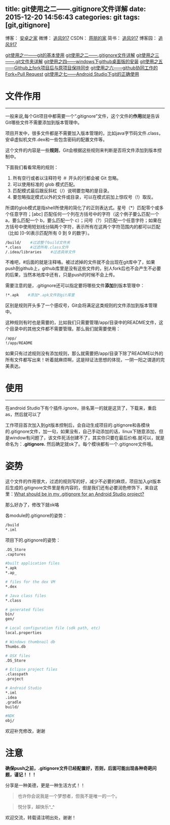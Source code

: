 title: git使用之二——.gitignore文件详解
date: 2015-12-20 14:56:43
categories: git
tags: [git,gitignore]
---

博客：	[安卓之家](http://jp1017.gitcafe.io/)
微博：	[追风917](http://weibo.com/1321395433/profile?topnav=1&wvr=6)
CSDN：	[蒋朋的家](http://blog.csdn.net/u010331406)
简书：	[追风917](http://www.jianshu.com/users/8cb49b5ad78b/latest_articles)
博客园：	[追风917](http://www.cnblogs.com/jp1017/)


[git使用之一——git的基本使用](http://jp1017.gitcafe.io/2015/12/20/git%E4%BD%BF%E7%94%A8%E4%B9%8B%E4%B8%80%E2%80%94%E2%80%94git%E7%9A%84%E5%9F%BA%E6%9C%AC%E4%BD%BF%E7%94%A8/)
[git使用之二——.gitignore文件详解](http://jp1017.gitcafe.io/2015/12/20/git%E4%BD%BF%E7%94%A8%E4%B9%8B%E4%BA%8C%E2%80%94%E2%80%94-gitignore%E6%96%87%E4%BB%B6%E8%AF%A6%E8%A7%A3/)
[git使用之三——.git文件夹详解](http://jp1017.gitcafe.io/2015/12/20/git%E4%BD%BF%E7%94%A8%E4%B9%8B%E4%B8%89%E2%80%94%E2%80%94-git%E6%96%87%E4%BB%B6%E5%A4%B9%E8%AF%A6%E8%A7%A3/)
[git使用之四——windows下github桌面版的安装](http://jp1017.gitcafe.io/2015/12/20/git%E4%BD%BF%E7%94%A8%E4%B9%8B%E5%9B%9B%E2%80%94%E2%80%94windows%E4%B8%8Bgithub%E6%A1%8C%E9%9D%A2%E7%89%88%E7%9A%84%E5%AE%89%E8%A3%85/)
[git使用之五——Github上fork项目后与原项目保持同步](http://jp1017.gitcafe.io/2015/12/20/git%E4%BD%BF%E7%94%A8%E4%B9%8B%E4%BA%94%E2%80%94%E2%80%94Github%E4%B8%8Afork%E9%A1%B9%E7%9B%AE%E5%90%8E%E4%B8%8E%E5%8E%9F%E9%A1%B9%E7%9B%AE%E4%BF%9D%E6%8C%81%E5%90%8C%E6%AD%A5/)
[git使用之六——github协同工作的Fork+Pull Request](http://jp1017.gitcafe.io/2015/12/20/git%E4%BD%BF%E7%94%A8%E4%B9%8B%E5%85%AD%E2%80%94%E2%80%94github%E5%8D%8F%E5%90%8C%E5%B7%A5%E4%BD%9C%E7%9A%84Fork-Pull-Request/)
[git使用之七——Android Studio下git的正确使用](http://jp1017.gitcafe.io/2015/12/20/git%E4%BD%BF%E7%94%A8%E4%B9%8B%E4%B8%83%E2%80%94%E2%80%94Android-Studio%E4%B8%8Bgit%E7%9A%84%E6%AD%A3%E7%A1%AE%E4%BD%BF%E7%94%A8/)


# 文件作用
---

一般来说,每个Git项目中都需要一个“.gitignore”文件，这个文件的**作用**就是告诉Git哪些文件不需要添加到版本管理中。

<!--more-->

项目开发中，很多文件都是不需要加入版本管理的，比如java字节码文件.class，安卓虚拟机文件.dex和一些包含密码的配置文件等。

这个文件的内容是一些**规则**，Git会根据这些规则来判断是否将文件添加到版本控制中。

下面我们看看常用的规则：

1. 所有空行或者以注释符号 ＃ 开头的行都会被 Git 忽略。
2. 可以使用标准的 glob 模式匹配。
3. 匹配模式最后跟反斜杠（/）说明要忽略的是目录。
4. 要忽略指定模式以外的文件或目录，可以在模式前加上惊叹号（!）取反。

所谓的glob模式是指shell所使用的简化了的正则表达式。星号（*）匹配零个或多个任意字符；[abc] 匹配任何一个列在方括号中的字符（这个例子要么匹配一个 a，要么匹配一个 b，要么匹配一个 c）；问号（?）只匹配一个任意字符；如果在方括号中使用短划线分隔两个字符，表示所有在这两个字符范围内的都可以匹配（比如 [0-9]表示匹配所有 0 到 9 的数字）。

``` bash
/build/    #过滤整个build文件夹
*.class    #过滤所有.class文件
/.idea/libraries    #过滤具体文件
```

不难吧，#后面的就是注释咯。被过滤掉的文件就不会出现在git库中了，如果push到github上，github库里是没有这些文件的，别人fork后也不会产生不必要的后果，当然本地库中还有，只是push的时候不会上传。

需要注意的是，.gitignore还可以指定要将哪些文件**添加**到版本管理中：

``` bash
!*.apk    #添加*.apk文件到git库里
```

区别是规则开头多了一个感叹号，Git会将满足这类规则的文件添加到版本管理中。

这种规则有时也是需要的，比如我们只需要管理/app/目录中的README文件，这个目录中的其他文件都不需要管理。那么我们就需要使用：

``` bash
/app/
!/app/README
```

如果只有过滤规则没有添加规则，那么就需要把/app/目录下除了README以外的所有文件都写出来！听着就麻烦啊，这是辩证法思想的体现，一阴一阳之谓道的完美表达。

# 使用
---

在android Studio下有个插件.ignore，排名第一的就是这货了，下载来，重启as，然后就可以了

工作项目首次加入到git版本控制后，会自动生成项目的.gitignore和各模块的.gitignore文件，加一句，如果没有，自己手动添加的话，linux下随意添加，但是window有问题了，该文件死活创建不了，其实你只要在最后价格.就可以，就是命名为：**.gitignore.** 然后确定就ok了。每个模块都有一个.gitignore文件哦。

# 姿势

这个文件的作用很大，过滤的规则写的好，减少不必要的麻烦，项目加入git版本后生成的.gitignore文件里是有内容的，但是我们还有必要润色修饰下，来自这里：[What should be in my .gitignore for an Android Studio project?](http://stackoverflow.com/questions/16736856/what-should-be-in-my-gitignore-for-an-android-studio-project)

那么好办了，修改下就ok咯

各module的.gitignore的姿势：

``` bash
/build
*.iml
```

项目下的.gitignore的姿势：
``` bash
.DS_Store
.captures

#built application files
*.apk
*.ap_

# files for the dex VM
*.dex

# Java class files
*.class

# generated files
bin/
gen/

# Local configuration file (sdk path, etc)
local.properties

# Windows thumbnail db
Thumbs.db

# OSX files
.DS_Store

# Eclipse project files
.classpath
.project

# Android Studio
*.iml
.idea
.gradle
build/

#NDK
obj/
```

欢迎补充修改，谢谢

# 注意

**确保push之前，.gitignore文件已经配置好，否则，后面可能出现各种奇葩问题，谨记！！！**


分享是一种美德，更是一种生活方式！！

>也许你会说我是一个梦想者，但我不是唯一的一个。

>悦分享，越快乐^_^

欢迎交流，转载请注明出处，谢谢！